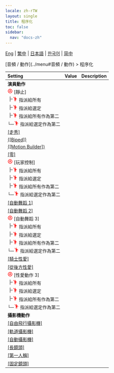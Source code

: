 ```yaml
---
locale: zh-rTW
layout: single
title: 程序化
toc: false
sidebar:
  nav: "docs-zh"
---
```

[Eng](/dancexr/menu/2025.4/motion/procedural) | [繁中](/tw/dancexr/menu/2025.4/motion/procedural) | [日本語](/jp/dancexr/menu/2025.4/motion/procedural) | [한국어](/kr/dancexr/menu/2025.4/motion/procedural) | [简中](/zh/dancexr/menu/2025.4/motion/procedural)

[音頻 / 動作](../menu#音頻 / 動作) > 程序化



| Setting | Value | Description |
| :--- | --- | :--- |
|<nobr> <b>演員動作</b></nobr>|| 
|<nobr><img src="/images/icon/ic_auto_round.png" alt="auto round icon"/> [靜止]</nobr>|| 
|<nobr><img src="/images/icon/ic_line_t.png"/><img src="/images/icon/ic_motion.png" alt="motion icon"/> 指派給所有</nobr>|| 
|<nobr><img src="/images/icon/ic_line_t.png"/><img src="/images/icon/ic_motion.png" alt="motion icon"/> 指派給選定</nobr>|| 
|<nobr><img src="/images/icon/ic_line_t.png"/><img src="/images/icon/ic_motion.png" alt="motion icon"/> 指派給所有作為第二</nobr>|| 
|<nobr>└─<img src="/images/icon/ic_motion.png" alt="motion icon"/> 指派給選定作為第二</nobr>|| 
| [[走秀]](catwalk) |
| [([Biped])](biped) |
| [([Motion Builder])](motion_builder) |
| [[零]](zero) |
|<nobr><img src="/images/icon/ic_auto_round.png" alt="auto round icon"/> [玩家控制]</nobr>|| 
|<nobr><img src="/images/icon/ic_line_t.png"/><img src="/images/icon/ic_motion.png" alt="motion icon"/> 指派給所有</nobr>|| 
|<nobr><img src="/images/icon/ic_line_t.png"/><img src="/images/icon/ic_motion.png" alt="motion icon"/> 指派給選定</nobr>|| 
|<nobr><img src="/images/icon/ic_line_t.png"/><img src="/images/icon/ic_motion.png" alt="motion icon"/> 指派給所有作為第二</nobr>|| 
|<nobr>└─<img src="/images/icon/ic_motion.png" alt="motion icon"/> 指派給選定作為第二</nobr>|| 
| [[自動舞蹈 1]](auto_dance_1) |
| [[自動舞蹈 2]](auto_dance_2) |
|<nobr><img src="/images/icon/ic_auto_round.png" alt="auto round icon"/> [自動舞蹈 3]</nobr>|| 
|<nobr><img src="/images/icon/ic_line_t.png"/><img src="/images/icon/ic_motion.png" alt="motion icon"/> 指派給所有</nobr>|| 
|<nobr><img src="/images/icon/ic_line_t.png"/><img src="/images/icon/ic_motion.png" alt="motion icon"/> 指派給選定</nobr>|| 
|<nobr><img src="/images/icon/ic_line_t.png"/><img src="/images/icon/ic_motion.png" alt="motion icon"/> 指派給所有作為第二</nobr>|| 
|<nobr>└─<img src="/images/icon/ic_motion.png" alt="motion icon"/> 指派給選定作為第二</nobr>|| 
| [[騎士性愛]](cowgirl_sex) |
| [[從後方性愛]](sex_from_behind) |
|<nobr><img src="/images/icon/ic_auto_round.png" alt="auto round icon"/> [性愛動作 3]</nobr>|| 
|<nobr><img src="/images/icon/ic_line_t.png"/><img src="/images/icon/ic_motion.png" alt="motion icon"/> 指派給所有</nobr>|| 
|<nobr><img src="/images/icon/ic_line_t.png"/><img src="/images/icon/ic_motion.png" alt="motion icon"/> 指派給選定</nobr>|| 
|<nobr><img src="/images/icon/ic_line_t.png"/><img src="/images/icon/ic_motion.png" alt="motion icon"/> 指派給所有作為第二</nobr>|| 
|<nobr>└─<img src="/images/icon/ic_motion.png" alt="motion icon"/> 指派給選定作為第二</nobr>|| 
|<nobr> <b>攝影機動作</b></nobr>|| 
| [[自由飛行攝影機]](freefly_cam) |
| [[軌道攝影機]](orbit_cam) |
| [[自動攝影機]](auto_cam) |
| [[長鏡頭]](long_take) |
| [[第一人稱]](first_person) |
| [[固定鏡頭]](fixed_camera) |
